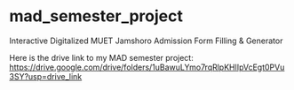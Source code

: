 # mad_semester_project
Interactive Digitalized MUET Jamshoro Admission Form Filling &amp; Generator

Here is the drive link to my MAD semester project:
https://drive.google.com/drive/folders/1uBawuLYmo7rqRlpKHlIpVcEgt0PVu3SY?usp=drive_link
